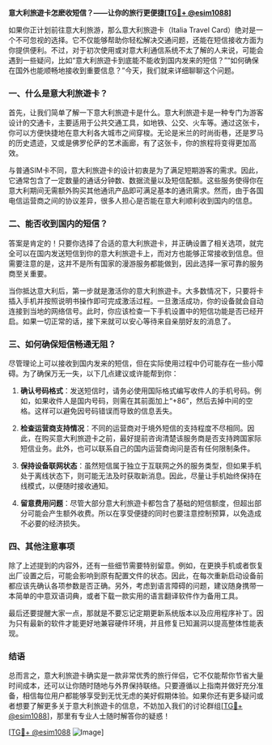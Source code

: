 **意大利旅遊卡怎麽收短信？——让你的旅行更便捷[[TG💪+ @esim1088](https://t.me/s/esim1088)]**

如果你正计划前往意大利旅游，那么意大利旅遊卡（Italia Travel Card）绝对是一个不可忽视的选择。它不仅能够帮助你轻松解决交通问题，还能在短信接收方面为你提供便利。不过，对于初次使用或对意大利通信系统不太了解的人来说，可能会遇到一些疑问，比如“意大利旅遊卡到底能不能收到国内发来的短信？”“如何确保在国外也能顺畅地接收到重要信息？”今天，我们就来详细聊聊这个问题。

### 一、什么是意大利旅遊卡？

首先，让我们简单了解一下意大利旅遊卡是什么。意大利旅遊卡是一种专门为游客设计的交通卡，主要适用于公共交通工具，如地铁、公交、火车等。通过这张卡，你可以方便快捷地在意大利各大城市之间穿梭。无论是米兰的时尚街巷，还是罗马的历史遗迹，又或是佛罗伦萨的艺术画廊，有了这张卡，你的旅程将变得更加高效。

与普通SIM卡不同，意大利旅遊卡的设计初衷是为了满足短期游客的需求。因此，它通常包含了一定数量的通话分钟数、数据流量以及短信配额。这些服务使得你在意大利期间无需额外购买其他通讯产品即可满足基本的通讯需求。然而，由于各国电信运营商之间的协议差异，很多人担心是否能在意大利顺利收到国内的信息。

### 二、能否收到国内的短信？

答案是肯定的！只要你选择了合适的意大利旅遊卡，并正确设置了相关选项，就完全可以在国内发送短信到你的意大利旅遊卡上，而对方也能够正常接收到信息。但需要注意的是，这并不是所有国家的漫游服务都能做到，因此选择一家可靠的服务商至关重要。

当你抵达意大利后，第一步就是激活你的意大利旅遊卡。大多数情况下，只要将卡插入手机并按照说明书操作即可完成激活过程。一旦激活成功，你的设备就会自动连接到当地的网络信号。此时，你应该检查一下手机设置中的短信功能是否已经开启。如果一切正常的话，接下来就可以安心等待来自亲朋好友的消息了。

### 三、如何确保短信畅通无阻？

尽管理论上可以接收到国内发来的短信，但在实际使用过程中仍可能存在一些小障碍。为了确保万无一失，以下几点建议或许能帮到你：

1. **确认号码格式**：发送短信时，请务必使用国际格式编写收件人的手机号码。例如，如果收件人是国内号码，则需在其前面加上“+86”，然后去掉中间的空格。这样可以避免因号码错误而导致的信息丢失。
   
2. **检查运营商支持情况**：不同的运营商对于境外短信的支持程度不尽相同。因此，在购买意大利旅遊卡之前，最好提前咨询清楚该服务商是否支持跨国家际短信业务。此外，也可以联系自己的国内运营商询问是否有任何限制条件。

3. **保持设备联网状态**：虽然短信属于独立于互联网之外的服务类型，但如果手机处于离线状态下，则可能无法及时获取新消息。因此，尽量让手机始终保持在线模式，以便随时接收通知。

4. **留意费用问题**：尽管大部分意大利旅遊卡都包含了基础的短信额度，但超出部分可能会产生额外收费。所以在享受便捷的同时也要注意控制预算，以免造成不必要的经济损失。

### 四、其他注意事项

除了上述提到的内容外，还有一些细节需要特别留意。例如，在更换手机或者恢复出厂设置之后，可能会影响到原有配置文件的状态。因此，在每次重新启动设备前都应该先确认各项参数是否正确。另外，考虑到语言障碍的问题，建议随身携带一本简单的中意双语词典，或者下载一款实用的语言翻译软件作为备用工具。

最后还要提醒大家一点，那就是不要忘记定期更新系统版本以及应用程序补丁。因为只有最新的软件才能更好地兼容硬件环境，并且修复已知漏洞以提高整体性能表现。

### 结语

总而言之，意大利旅遊卡确实是一款非常优秀的旅行伴侣，它不仅能帮你节省大量时间成本，还可以让你随时随地与外界保持联络。只要遵循以上指南并做好充分准备，相信每位用户都能够享受到无忧无虑的美好假期体验。如果你还有更多疑问或者想要了解更多关于意大利旅遊卡的信息，不妨加入我们的讨论群组[[TG💪+ @esim1088](https://t.me/s/esim1088)]，那里有专业人士随时解答你的疑惑！

[[TG💪+ @esim1088](https://t.me/s/esim1088) ![Image](https://i.postimg.cc/4NQfJmqS/Snipaste-2025-05-13-00-14-12.png)]
